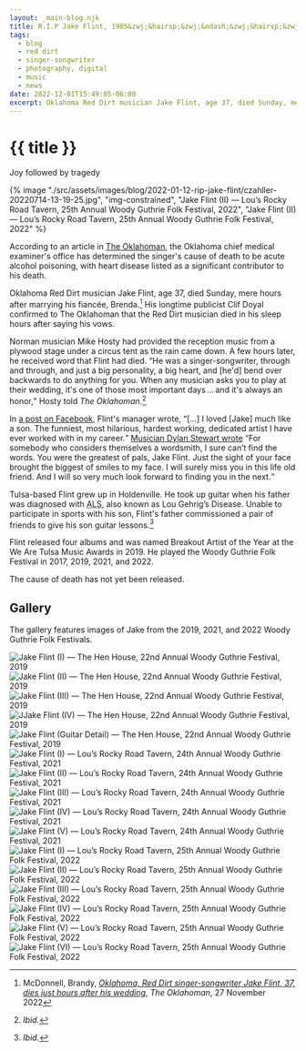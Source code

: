 ```yaml
---
layout: _main-blog.njk
title: R.I.P Jake Flint, 1985&zwj;&hairsp;&zwj;&ndash;&zwj;&hairsp;&zwj;2022
tags: 
  - blog
  - red dirt
  - singer-songwriter
  - photography, digital
  - music
  - news
date: 2022-12-01T15:49:05-06:00
excerpt: Oklahoma Red Dirt musician Jake Flint, age 37, died Sunday, mere hours after marrying his fiancée, Brenda.
---
```

<!-- markdownlint-disable MD025 -->
<hgroup><stack-l>

# {{ title }}

<p>Joy followed by tragedy</p></stack-l></hgroup>
<!-- markdownlint-enable MD025 --><mpb-dialog-img>

{% image "./src/assets/images/blog/2022-01-12-rip-jake-flint/czahller-20220714-13-19-25.jpg", "img-constrained", "Jake Flint (II) — Lou’s Rocky Road Tavern, 25th Annual Woody Guthrie Folk Festival, 2022", "Jake Flint (II) — Lou’s Rocky Road Tavern, 25th Annual Woody Guthrie Folk Festival, 2022" %}</mpb-dialog-img>

<mpb-callout type="note" title="Update">

According to an article in <a href="https://www.oklahoman.com/story/lifestyle/2023/06/22/oklahoma-songwriter-jake-flints-cause-of-death-revealed-in-me-report/70348895007/" target="_blank" rel="external noopener">The Oklahoman</a>, the Oklahoma chief medical examiner's office has determined the singer's cause of death to be acute alcohol poisoning, with heart disease listed as a significant contributor to his death.
</mpb-callout>
<div class="drop-cap">

Oklahoma Red Dirt musician <span class="h-card p-name">Jake Flint</span>, age 37, died <time datetime="2022-27-11">Sunday</time>, mere hours after marrying his fiancée, Brenda.[^1] His longtime publicist Clif Doyal confirmed to The Oklahoman that the Red Dirt musician died in his sleep hours after saying his vows.
</div>

[^1]: <span class="h-card p-name">McDonnell, Brandy</span>, <cite class="short-work"><a href="https://www.usatoday.com/story/entertainment/2022/11/29/jake-flint-death-obit-oklaoma-red-dirt-singer-songwriter-dies-hours-after-wedding/69683252007/" target="_blank" rel="external noopener noreferrer">Oklahoma, Red Dirt singer-songwriter Jake Flint, 37, dies just hours after his wedding</a></cite>, <cite>The Oklahoman</cite>, <time datetime="2022-27-11">27 November 2022</time>

Norman musician <span class="h-card p-name">Mike Hosty</span> had provided the reception music from a plywood stage under a circus tent as the rain came down. A few hours later, he received word that Flint had died. <q>He was a singer-songwriter, through and through, and just a big personality, a big heart, and [he'd] bend over backwards to do anything for you. When any musician asks you to play at their wedding, it's one of those most important days&thinsp;&hellip;&thinsp;and it's always an honor,</q> Hosty told <cite>The Oklahoman</cite>.[^2]

[^2]: <cite>Ibid.</cite>

In <a href="https://www.facebook.com/photo/?fbid=8734217313255834&set=a.145017645509220" target="_blank" rel="external noopener">a post on Facebook</a>, Flint's manager wrote, <q>[&hellip;] I loved [Jake] much like a son. The funniest, most hilarious, hardest working, dedicated artist I have ever worked with in my career.</q> <a href="https://www.facebook.com/photo/?fbid=6351038078243728&set=a.1141825489165039" target="_blank" rel="external noopener">Musician <span class="h-card p-name">Dylan Stewart</span> wrote</a> <q>For somebody who considers themselves a wordsmith, I sure can’t find the words. You were the greatest of pals, Jake Flint. Just the sight of your face brought the biggest of smiles to my face. I will surely miss you in this life old friend. And I will so very much look forward to finding you in the next.</q>

Tulsa-based Flint grew up in Holdenville. He took up guitar when his father was diagnosed with <abbr title="Amyotrophic lateral sclerosis">ALS</abbr>, also known as <span class="h-card p-name">Lou Gehrig</span>&rsquo;s Disease. Unable to participate in sports with his son, Flint's father commissioned a pair of friends to give his son guitar lessons.[^3]

[^3]: <cite>Ibid.</cite>

Flint released four albums and was named Breakout Artist of the Year at the We Are Tulsa Music Awards in <time datetime="2019">2019</time>. He played the Woody Guthrie Folk Festival in <time datetime="2017-07">2017</time>, <time datetime="2019-07">2019</time>, <time datetime="2021-07">2021</time>, and <time datetime="2022-07">2022</time>.

The cause of death has not yet been released.

## Gallery

The gallery features images of Jake from the <time datetime="2019">2019</time>, <time datetime="2021">2021</time>, and <time datetime="2022">2022</time> Woody Guthrie Folk Festivals.

<mpb-dialog-gallery hint rel cols="8">
  
  ![Jake Flint (I) — The Hen House, 22nd Annual Woody Guthrie Festival, 2019](/assets/images/blog/2022-01-12-rip-jake-flint/czahller-20190713-15-35-28.jpg)
  ![Jake Flint (II) — The Hen House, 22nd Annual Woody Guthrie Festival, 2019](/assets/images/blog/2022-01-12-rip-jake-flint/czahller-20190713-15-36-47.jpg)
  ![Jake Flint (III) — The Hen House, 22nd Annual Woody Guthrie Festival, 2019](/assets/images/blog/2022-01-12-rip-jake-flint/czahller-20190713-15-37-00.jpg)
  ![JJake Flint (IV) — The Hen House, 22nd Annual Woody Guthrie Festival, 2019](/assets/images/blog/2022-01-12-rip-jake-flint/czahller-20190713-15-40-07.jpg)
  ![Jake Flint (Guitar Detail) — The Hen House, 22nd Annual Woody Guthrie Festival, 2019](/assets/images/blog/2022-01-12-rip-jake-flint/czahller-20190713-15-50-55.jpg)
  ![Jake Flint (I) — Lou’s Rocky Road Tavern, 24th Annual Woody Guthrie Festival, 2021](/assets/images/blog/2022-01-12-rip-jake-flint/czahller-20210716-13-02-32.jpg)
  ![Jake Flint (II) — Lou’s Rocky Road Tavern, 24th Annual Woody Guthrie Festival, 2021](/assets/images/blog/2022-01-12-rip-jake-flint/czahller-20210716-13-02-54.jpg)
  ![Jake Flint (III) — Lou’s Rocky Road Tavern, 24th Annual Woody Guthrie Festival, 2021](/assets/images/blog/2022-01-12-rip-jake-flint/czahller-20210716-13-03-10.jpg)
  ![Jake Flint (IV) — Lou’s Rocky Road Tavern, 24th Annual Woody Guthrie Festival, 2021](/assets/images/blog/2022-01-12-rip-jake-flint/czahller-20210716-13-03-28.jpg)
  ![Jake Flint (V) — Lou’s Rocky Road Tavern, 24th Annual Woody Guthrie Festival, 2021](/assets/images/blog/2022-01-12-rip-jake-flint/czahller-20210716-13-36-13.jpg)
  ![Jake Flint (I) — Lou’s Rocky Road Tavern, 25th Annual Woody Guthrie Folk Festival, 2022](/assets/images/blog/2022-01-12-rip-jake-flint/czahller-20220714-13-18-19.jpg)
  ![Jake Flint (II) — Lou’s Rocky Road Tavern, 25th Annual Woody Guthrie Folk Festival, 2022](/assets/images/blog/2022-01-12-rip-jake-flint/czahller-20220714-13-19-07.jpg)
  ![Jake Flint (III) — Lou’s Rocky Road Tavern, 25th Annual Woody Guthrie Folk Festival, 2022](/assets/images/blog/2022-01-12-rip-jake-flint/czahller-20220714-13-19-21.jpg)
  ![Jake Flint (IV) — Lou’s Rocky Road Tavern, 25th Annual Woody Guthrie Folk Festival, 2022](/assets/images/blog/2022-01-12-rip-jake-flint/czahller-20220714-13-19-25.jpg)
  ![Jake Flint (V) — Lou’s Rocky Road Tavern, 25th Annual Woody Guthrie Folk Festival, 2022](/assets/images/blog/2022-01-12-rip-jake-flint/czahller-20220714-13-22-58.jpg)
  ![Jake Flint (VI) — Lou’s Rocky Road Tavern, 25th Annual Woody Guthrie Folk Festival, 2022](/assets/images/blog/2022-01-12-rip-jake-flint/czahller-20220714-13-24-16.jpg)
  
</mpb-dialog-gallery>
